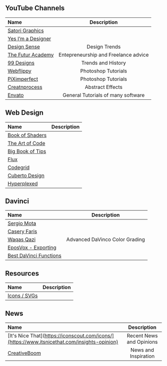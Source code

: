 ## YouTube Channels
| Name                                | Description                                          | 
|:----------------------------------- |:----------------------------------------------------:| 
|[Satori Graphics](https://www.youtube.com/channel/UCoeJKtPJLoIBqWq4o8TDLpA)||
|[Yes I’m a Designer](https://www.youtube.com/channel/UCT_of6HCtVZFpnnnLUeAGYA)||
|[Design Sense](https://www.youtube.com/c/DesignSense/videos)|Design Trends|
|[The Futur Academy](https://www.youtube.com/channel/UCqHuGF2axS8Yf89r1tUVS_A)|Entepreneurship and Freelance advice|
|[99 Designs](https://www.youtube.com/user/99designs/videos)|Trends and History|
|[Webflippy](https://www.youtube.com/@WebflippyOfficialPage/videos)|Photoshop Tutorials|
|[PiXimperfect ](https://www.youtube.com/channel/UCMrvLMUITAImCHMOhX88PYQ)|Photoshop Tutorials|
|[Creatnprocess](https://www.youtube.com/c/creatnprocess/featured)|Abstract Effects|
|[Envato ](https://www.youtube.com/c/envato/videos)|General Tutorials of many software|


## Web Design
| Name                                | Description                                          | 
|:----------------------------------- |:----------------------------------------------------:| 
|[Book of Shaders](https://thebookofshaders.com/02/)||
|[The Art of Code](https://www.youtube.com/c/TheArtofCodeIsCool/videos)||
|[Big Book of Tips](https://discoverthreejs.com/tips-and-tricks)||
|[Flux](https://www.youtube.com/c/FluxWithRanSegall/videos)||
|[Codegrid](https://www.youtube.com/channel/UC7pVho4O31FyfQsZdXWejEw)||
|[Cuberto Design](https://www.youtube.com/channel/UCzestFrXpwSGCfcbO2pObwQ)||
|[Hyperplexed](https://www.youtube.com/@Hyperplexed/videos)||

## Davinci
| Name                                | Description                                          | 
|:----------------------------------- |:----------------------------------------------------:| 
|[Sergio Mota](https://www.youtube.com/@CaseyFaris](https://www.youtube.com/@SergiomotaENG))||
|[Casery Faris](https://www.youtube.com/@CaseyFaris)||
|[Waqas Qazi](https://www.youtube.com/@theqazman/videos)|Advanced DaVinco Color Grading|
|[EposVox - Exporting](https://www.youtube.com/watch?v=AroeEgpwY7M)||
|[Best DaVinci Functions](https://www.youtube.com/watch?v=DYU3YvK56mo)||

## Resources
| Name                                | Description                                          | 
|:----------------------------------- |:----------------------------------------------------:| 
|[Icons / SVGs](https://iconscout.com/icons/)||


## News
| Name                                | Description                                          | 
|:----------------------------------- |:----------------------------------------------------:| 
|[It's Nice That](https://iconscout.com/icons/](https://www.itsnicethat.com/insights-opinion)|Recent News and Opinions|
|[CreativeBoom](https://www.creativeboom.com/inspiration/)|News and Inspiration|
